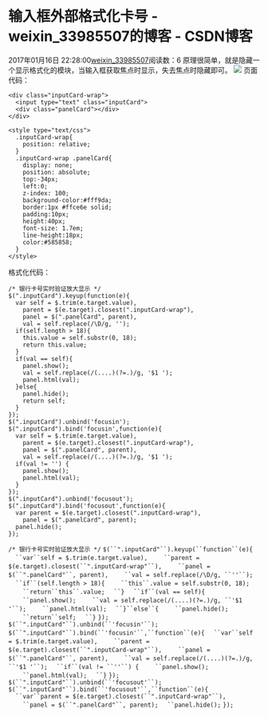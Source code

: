 # 输入框外部格式化卡号 - weixin_33985507的博客 - CSDN博客
2017年01月16日 22:28:00[weixin_33985507](https://me.csdn.net/weixin_33985507)阅读数：6
原理很简单，就是隐藏一个显示格式化的模块，当输入框获取焦点时显示，失去焦点时隐藏即可。
![](https://images2015.cnblogs.com/blog/826333/201701/826333-20170116222540677-753517536.png)
页面代码：
```
<div class="inputCard-wrap">
  <input type="text" class="inputCard">
  <div class="panelCard"></div>
</div>
  
<style type="text/css">
  .inputCard-wrap{
    position: relative;
  }
  .inputCard-wrap .panelCard{
    display: none;
    position: absolute;
    top:-34px;
    left:0;
    z-index: 100;
    background-color:#fff9da;
    border:1px #ffce6e solid;
    padding:10px;
    height:40px;
    font-size: 1.7em;
    line-height:18px;
    color:#585858;
  }
</style>
```
格式化代码：
```
/* 银行卡号实时验证放大显示 */
$(".inputCard").keyup(function(e){
  var self = $.trim(e.target.value),
    parent = $(e.target).closest(".inputCard-wrap"),
    panel = $(".panelCard", parent),
    val = self.replace(/\D/g, '');
  if(self.length > 18){
    this.value = self.substr(0, 18);
    return this.value;
  }
  if(val == self){
    panel.show();
    val = self.replace(/(....)(?=.)/g, '$1 ');
    panel.html(val);
  }else{
    panel.hide();
    return self;
  }
});
$(".inputCard").unbind('focusin');
$(".inputCard").bind('focusin',function(e){
  var self = $.trim(e.target.value),
    parent = $(e.target).closest(".inputCard-wrap"),
    panel = $(".panelCard", parent),
    val = self.replace(/(....)(?=.)/g, '$1 ');
  if(val != '') {
    panel.show();
    panel.html(val);
  }
});
$(".inputCard").unbind('focusout');
$(".inputCard").bind('focusout',function(e){
  var parent = $(e.target).closest(".inputCard-wrap"),
    panel = $(".panelCard", parent);
  panel.hide();
});
```
`/* 银行卡号实时验证放大显示 */`
`$(``".inputCard"``).keyup(``function``(e){`
`  ``var``self = $.trim(e.target.value),`
`    ``parent = $(e.target).closest(``".inputCard-wrap"``),`
`    ``panel = $(``".panelCard"``, parent),`
`    ``val = self.replace(/\D/g, ``''``);`
`  ``if``(self.length > 18){`
`    ``this``.value = self.substr(0, 18);`
`    ``return``this``.value;`
`  ``}`
`  ``if``(val == self){`
`    ``panel.show();`
`    ``val = self.replace(/(....)(?=.)/g, ``'$1 '``);`
`    ``panel.html(val);`
`  ``}``else``{`
`    ``panel.hide();`
`    ``return``self;`
`  ``}`
`});`
`$(``".inputCard"``).unbind(``'focusin'``);`
`$(``".inputCard"``).bind(``'focusin'``,``function``(e){`
`  ``var``self = $.trim(e.target.value),`
`    ``parent = $(e.target).closest(``".inputCard-wrap"``),`
`    ``panel = $(``".panelCard"``, parent),`
`    ``val = self.replace(/(....)(?=.)/g, ``'$1 '``);`
`  ``if``(val != ``''``) {`
`    ``panel.show();`
`    ``panel.html(val);`
`  ``}`
`});`
`$(``".inputCard"``).unbind(``'focusout'``);`
`$(``".inputCard"``).bind(``'focusout'``,``function``(e){`
`  ``var``parent = $(e.target).closest(``".inputCard-wrap"``),`
`    ``panel = $(``".panelCard"``, parent);`
`  ``panel.hide();`
`});`
